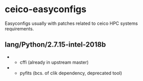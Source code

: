 # ceico-easyconfigs
Easyconfigs usually with patches related to ceico HPC systems requirements.

## lang/Python/2.7.15-intel-2018b
* + cffi (already in upstream master)
* + pyfits (bcs. of clik dependency, deprecated tool)


